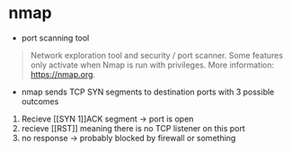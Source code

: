 # nmap

- port scanning tool
>  Network exploration tool and security / port scanner.
  Some features only activate when Nmap is run with privileges.
  More information: https://nmap.org.
- nmap sends TCP SYN segments to destination ports with 3 possible outcomes 
1.  Recieve [[SYN 1]]ACK segment -> port is open
2. recieve [[RST]] meaning there is no TCP listener on this port
3. no response -> probably blocked by firewall or something
